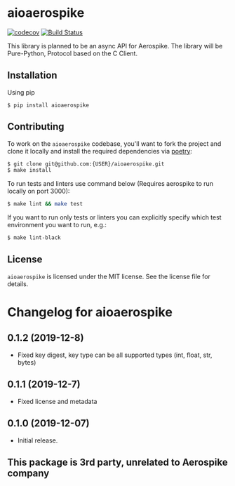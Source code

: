 # aioaerospike
[![codecov](https://codecov.io/gh/aviramha/aioaerospike/branch/master/graph/badge.svg)](https://codecov.io/gh/aviramha/aioaerospike)
[![Build Status](https://travis-ci.com/aviramha/aioaerospike.svg?branch=master)](https://travis-ci.com/aviramha/aioaerospike)

This library is planned to be an async API for Aerospike.
The library will be Pure-Python, Protocol based on the C Client.

## Installation
Using pip
```
$ pip install aioaerospike
```

## Contributing

To work on the `aioaerospike` codebase, you'll want to fork the project and clone it locally and install the required dependencies via [poetry](https://poetry.eustace.io):

```sh
$ git clone git@github.com:{USER}/aioaerospike.git
$ make install
```

To run tests and linters use command below (Requires aerospike to run locally on port 3000):

```sh
$ make lint && make test
```

If you want to run only tests or linters you can explicitly specify which test environment you want to run, e.g.:

```sh
$ make lint-black
```

## License

`aioaerospike` is licensed under the MIT license. See the license file for details.

# Changelog for aioaerospike

## 0.1.2 (2019-12-8)
- Fixed key digest, key type can be all supported types (int, float, str, bytes)

## 0.1.1 (2019-12-7)
- Fixed license and metadata

## 0.1.0 (2019-12-07)

- Initial release.


## This package is 3rd party, unrelated to Aerospike company
